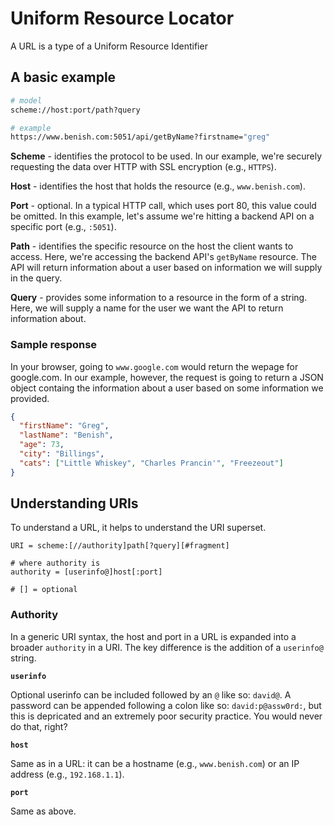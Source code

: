 # Uniform Resource Locator

A URL is a type of a Uniform Resource Identifier

## A basic example

```bash
# model
scheme://host:port/path?query

# example
https://www.benish.com:5051/api/getByName?firstname="greg"
```

**Scheme** - identifies the protocol to be used. In our example, we're securely requesting the data over HTTP with SSL encryption (e.g., `HTTPS`).

**Host** - identifies the host that holds the resource (e.g., `www.benish.com`).

**Port** - optional. In a typical HTTP call, which uses port 80, this value could be omitted. In this example, let's assume we're hitting a backend API on a specific port (e.g., `:5051`).

**Path** - identifies the specific resource on the host the client wants to access. Here, we're accessing the backend API's `getByName` resource. The API will return information about a user based on information we will supply in the query.

**Query** - provides some information to a resource in the form of a string. Here, we will supply a name for the user we want the API to return information about.

### Sample response

In your browser, going to `www.google.com` would return the wepage for google.com. In our example, however, the request is going to return a JSON object containg the information about a user based on some information we provided.

```json
{
  "firstName": "Greg",
  "lastName": "Benish",
  "age": 73,
  "city": "Billings",
  "cats": ["Little Whiskey", "Charles Prancin'", "Freezeout"]
}
```

## Understanding URIs

To understand a URL, it helps to understand the URI superset.

```
URI = scheme:[//authority]path[?query][#fragment]

# where authority is
authority = [userinfo@]host[:port]

# [] = optional
```

### Authority

In a generic URI syntax, the host and port in a URL is expanded into a broader `authority` in a URI. The key difference is the addition of a `userinfo@` string.

**`userinfo`**

Optional userinfo can be included followed by an `@` like so: `david@`. A password can be appended following a colon like so: `david:p@assw0rd:`, but this is depricated and an extremely poor security practice. You would never do that, right?

**`host`**

Same as in a URL: it can be a hostname (e.g., `www.benish.com`) or an IP address (e.g., `192.168.1.1`).

**`port`**

Same as above.
